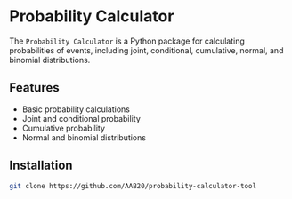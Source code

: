 # Probability Calculator

The `Probability Calculator` is a Python package for calculating probabilities of events, including joint, conditional, cumulative, normal, and binomial distributions.

## Features
- Basic probability calculations
- Joint and conditional probability
- Cumulative probability
- Normal and binomial distributions

## Installation
```bash
git clone https://github.com/AAB20/probability-calculator-tool 